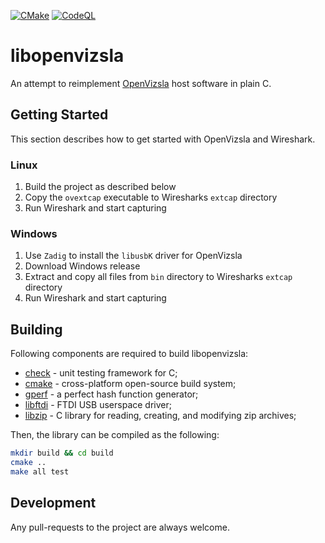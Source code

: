 [![CMake](https://github.com/matwey/libopenvizsla/actions/workflows/cmake.yml/badge.svg)](https://github.com/matwey/libopenvizsla/actions/workflows/cmake.yml)
[![CodeQL](https://github.com/matwey/libopenvizsla/actions/workflows/codeql.yml/badge.svg)](https://github.com/matwey/libopenvizsla/actions/workflows/codeql.yml)

# libopenvizsla
An attempt to reimplement [OpenVizsla](http://openvizsla.org/) host software in plain C.

## Getting Started
This section describes how to get started with OpenVizsla and Wireshark.

### Linux
1. Build the project as described below
2. Copy the `ovextcap` executable to Wiresharks `extcap` directory
3. Run Wireshark and start capturing

### Windows
1. Use `Zadig` to install the `libusbK` driver for OpenVizsla
2. Download Windows release
3. Extract and copy all files from `bin` directory to Wiresharks `extcap` directory
4. Run Wireshark and start capturing

## Building
Following components are required to build libopenvizsla:
* [check] - unit testing framework for C;
* [cmake] - cross-platform open-source build system;
* [gperf] - a perfect hash function generator;
* [libftdi] - FTDI USB userspace driver;
* [libzip] - C library for reading, creating, and modifying zip archives;

Then, the library can be compiled as the following:
```sh
mkdir build && cd build
cmake ..
make all test
```

## Development
Any pull-requests to the project are always welcome.

[check]:http://check.sourceforge.net/
[cmake]:http://www.cmake.org/
[gperf]:https://www.gnu.org/software/gperf/
[libftdi]:https://www.intra2net.com/en/developer/libftdi/
[libzip]:https://libzip.org/
